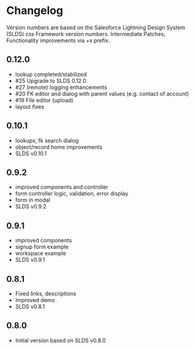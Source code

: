# Changelog

Version numbers are based on the Salesforce Lightning Design System (SLDS) css Framework version numbers. 
Intermediate Patches, Functionality improvements via +x prefix.

## 0.12.0

- lookup completed/stabilized
- #25 Upgrade to SLDS 0.12.0
- #27 (remote) logging enhancements
- #20 FK editor and dialog with parent values (e.g. contact of account)
- #19 File editor (upload)
- layout fixes

## 0.10.1

- lookups, fk search dialog
- object/record home improvements
- SLDS v0.10.1

## 0.9.2

- improved components and controller
- form controller logic, validation, error display
- form in modal
- SLDS v0.9.2

## 0.9.1

- improved components
- signup form example
- workspace example
- SLDS v0.9.1

## 0.8.1

- Fixed links, descriptions
- Improved demo
- SLDS v0.8.1

## 0.8.0

- Initial version based on SLDS v0.8.0


